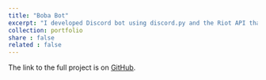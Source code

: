 ```yaml
---
title: "Boba Bot"
excerpt: "I developed Discord bot using discord.py and the Riot API that allows players to link their League of Legends accounts for match history and rank tracking. The bot organizes users into two balanced teams of five—randomly assigning team leaders to ensure fairness—tracks wins and losses through a competitive Boba Point system, and provides a real‑time leaderboard command for comparing player standings. <br/><img src='/images/uploaded/boba_bot_outside.png'>"
collection: portfolio
share : false
related : false
---
```


The link to the full project is on [GitHub](https://github.com/rpham0306/boba-bot).